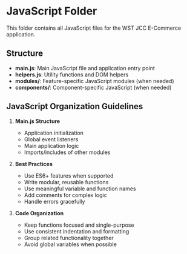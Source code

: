 # JavaScript Folder

This folder contains all JavaScript files for the WST JCC E-Commerce application.

## Structure

- **main.js**: Main JavaScript file and application entry point
- **helpers.js**: Utility functions and DOM helpers
- **modules/**: Feature-specific JavaScript modules (when needed)
- **components/**: Component-specific JavaScript (when needed)

## JavaScript Organization Guidelines

1. **Main.js Structure**
   - Application initialization
   - Global event listeners
   - Main application logic
   - Imports/includes of other modules

2. **Best Practices**
   - Use ES6+ features when supported
   - Write modular, reusable functions
   - Use meaningful variable and function names
   - Add comments for complex logic
   - Handle errors gracefully

3. **Code Organization**
   - Keep functions focused and single-purpose
   - Use consistent indentation and formatting
   - Group related functionality together
   - Avoid global variables when possible